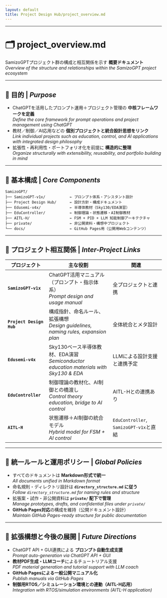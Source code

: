 ```yaml
---
layout: default
title: Project Design Hub/project_overview.md
---
```


---

# 🗂 project_overview.md

SamizoGPTプロジェクト群の構成と相互関係を示す **概要ドキュメント**  
*Overview of the structure and relationships within the SamizoGPT project ecosystem*

---

## 🎯 目的 | *Purpose*

- ChatGPTを活用したプロンプト運用＋プロジェクト管理の **中核フレームワークを定義**  
  *Define the core framework for prompt operations and project management using ChatGPT*  
- 教材／制御／AI応用などの **個別プロジェクトと統合設計思想をリンク**  
  *Link individual projects such as education, control, and AI applications with integrated design philosophy*  
- 拡張性・再利用性・ポートフォリオ化を前提に **構造的に整理**  
  *Organize structurally with extensibility, reusability, and portfolio building in mind*  

---

## 🧱 基本構成 | *Core Components*

```plaintext
SamizoGPT/
├── SamizoGPT-v1x/           ← プロンプト体系・アシスタント設計
├── Project Design Hub/      ← 設計方針・構成ドキュメント
├── Edusemi-v4x/             ← 半導体教材（Sky130/EDA演習）
├── EduController/           ← 制御理論・状態遷移・AI制御教材
├── AITL-H/                  ← FSM + PID + LLM 知能制御アーキテクチャ
├── private/                 ← 非公開資料・構想中プロジェクト
└── docs/                    ← GitHub Pages用（公開用Webコンテンツ）
```

---

## 🔗 プロジェクト相互関係 | *Inter-Project Links*

| プロジェクト | 主な役割 | 関連 |
|--------------|-----------|-------|
| **`SamizoGPT-v1x`** | ChatGPT活用マニュアル（プロンプト・指示体系）<br>*Prompt design and usage manual* | 全プロジェクトと連携 |
| **`Project Design Hub`** | 構成指針、命名ルール、拡張構想<br>*Design guidelines, naming rules, expansion plan* | 全体統合とメタ設計 |
| **`Edusemi-v4x`** | Sky130ベース半導体教材、EDA演習<br>*Semiconductor education materials with Sky130 & EDA* | LLMによる設計支援と連携予定 |
| **`EduController`** | 制御理論の教材化、AI制御との橋渡し<br>*Control theory education, bridge to AI control* | AITL-Hとの連携あり |
| **`AITL-H`** | 状態遷移＋AI制御の統合モデル<br>*Hybrid model for FSM + AI control* | `EduController`, `SamizoGPT-v1x`と直結 |

---

## 📌 統一ルールと運用ポリシー | *Global Policies*

- すべてのドキュメントは **Markdown形式で統一**  
  *All documents unified in Markdown format*  
- 命名規則・ディレクトリ設計は **`directory_structure.md` に従う**  
  *Follow `directory_structure.md` for naming rules and structure*  
- 拡張案・試作・非公開資料は **`private/` 配下で管理**  
  *Manage prototypes, drafts, and confidential files under `private/`*  
- **GitHub Pages対応**の構成を維持（公開ドキュメント設計）  
  *Maintain GitHub Pages-ready structure for public documentation*  

---

## 🧭 拡張構想と今後の展開 | *Future Directions*

- ChatGPT API + GUI連携による **プロンプト自動生成支援**  
  *Prompt auto-generation via ChatGPT API + GUI*  
- **教材PDF生成・LLMコーチ**によるチュートリアル支援  
  *PDF material generation and tutorial support with LLM coach*  
- **GitHub Pagesによる一般公開マニュアル化**  
  *Publish manuals via GitHub Pages*  
- **制御用RTOS／シミュレーション環境との連動（AITL-H応用）**  
  *Integration with RTOS/simulation environments (AITL-H application)*  
